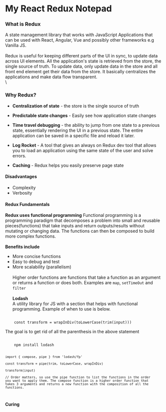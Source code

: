 # My React Redux Notepad

### What is Redux 
A state management library that works with JavaScript Applications that can be used with React, Angular, Vue and possibly other frameworks e.g Vanilla JS. 
\
\
Redux is useful for keeping different parts of the UI in sync, to update data across UI elements. All the application's state is retrieved from the store, the single source of truth. To update data, only update data in the store and all front end element get their data from the store. It basically centralizes the applications and make data flow transparent. 
\
\
### Why Redux?
* **Centralization of state** - the store is the single source of truth

* **Predictable state changes** - Easily see how application state changes 

* **Time travel debugging** - the ability to jump from one state to a previous state, essentially rendering the UI in a previous state. The entire application can be saved in a specific file and reload it later. 

* **Log Rocket** - A tool that gives an always on Redux dev tool that allows you to load an application using the same state of the user and solve errors.

* **Caching** - Redux helps you easily preserve page state


#### Disadvantages 
* Complexity 
* Verbosity 

#### Redux Fundamentals 
**Redux uses functional programming**
Functional programming is a programming paradigm that decomposes a problem into small and reusable pieces(functions) that take inputs and return outputs/results without mutating or changing data. The functions can then be composed to build more complex functions. 
\
\
**Benefits include** 
* More concise functions 
* Easy to debug and test 
* More scalability (parallelism)
\
\
Higher order functions are functions that take a function as an argument or returns a function or does both. Examples are <code>map</code>, <code>setTimeOut</code> and <code>filter</code>
\
\
**Lodash**
\
A utility library for JS with a section that helps with functional programming. Example of when to use is below.
<code>
    const transform = wrapInDiv(toLowerCase(trim(input)))
</code>

The goal is to get rid of all the parenthesis in the above statement

<code>
    npm install lodash
    
    import { compose, pipe } from 'lodash/fp' 

    const transform = pipe(trim, toLowerCase, wrapInDiv)
    
    transform(input)

    // Order matters, so use the pipe function to list the functions in the order 
    you want to apply them. The compose function is a higher order function that 
    takes 3 arguments and returns a new function with the composition of all the functions. 
</code>

**Curing**




<code></code>
 
